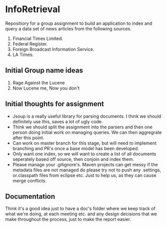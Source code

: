# InfoRetrieval
Repositiory for a group assignment to build an application to index and query a data set of news articles from the following sources.

1. Financial Times Limited.
2. Federal Register.
3. Foreign Broadcast Information Service.
4. LA Times.  

## Initial Group name ideas  
1. Rage Against the Lucene
2. Now Lucene me, Now you don't

## Initial thoughts for assignment  
- Jsoup is a really useful library for parsing documents. I think we should definitely use this, saves a lot of ugly code.  
- Think we should split the assignment into the parsers and then one person doing initial work on managing queries. We can then aggregrate after this point.
- Can work on master branch for this stage, but will need to implement branching and PR's once a base model has been developed.
- Only want one index, so we will want to create a list of all documents seperately based off source, then conjoin and index them.
- Please manage your .gitignore's. Maven projects can get messy if the metadata files are not managed do please try not to push any .settings, or.classpath files from eclipse etc. Just to help us, as they can cause merge conflicts.

## Documentation  
Think it's a good idea just to have a doc's folder where we keep track of what we're doing, at each meeting etc. and any design decisions that we make throughout the process, just to make the report easier.  


